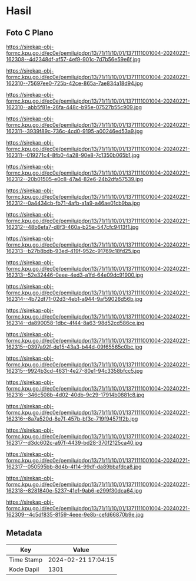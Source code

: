 # Hasil

## Foto C Plano

https://sirekap-obj-formc.kpu.go.id/ec0e/pemilu/pdpr/13/71/11/10/01/1371111001004-20240221-162308--4d2348df-af57-4ef9-901c-7d7b56e59e6f.jpg

https://sirekap-obj-formc.kpu.go.id/ec0e/pemilu/pdpr/13/71/11/10/01/1371111001004-20240221-162310--75697ee0-725b-42ce-865a-7ae834a18d94.jpg

https://sirekap-obj-formc.kpu.go.id/ec0e/pemilu/pdpr/13/71/11/10/01/1371111001004-20240221-162310--abb5f81e-26fa-448c-b95e-07527b55c909.jpg

https://sirekap-obj-formc.kpu.go.id/ec0e/pemilu/pdpr/13/71/11/10/01/1371111001004-20240221-162311--3939f89c-736c-4cd0-9195-a00246ed53a9.jpg

https://sirekap-obj-formc.kpu.go.id/ec0e/pemilu/pdpr/13/71/11/10/01/1371111001004-20240221-162311--019271c4-8fb0-4a28-90e8-7c1350b065b1.jpg

https://sirekap-obj-formc.kpu.go.id/ec0e/pemilu/pdpr/13/71/11/10/01/1371111001004-20240221-162312--20b01505-e0c8-47a4-82e6-24b2dfa57539.jpg

https://sirekap-obj-formc.kpu.go.id/ec0e/pemilu/pdpr/13/71/11/10/01/1371111001004-20240221-162312--0a4434cb-fb71-4afb-a1a9-a46ae01cb9ba.jpg

https://sirekap-obj-formc.kpu.go.id/ec0e/pemilu/pdpr/13/71/11/10/01/1371111001004-20240221-162312--48b6efa7-d8f3-460a-b25e-547cfc9413f1.jpg

https://sirekap-obj-formc.kpu.go.id/ec0e/pemilu/pdpr/13/71/11/10/01/1371111001004-20240221-162313--b27b8bdb-93ed-419f-952c-91769c18fd25.jpg

https://sirekap-obj-formc.kpu.go.id/ec0e/pemilu/pdpr/13/71/11/10/01/1371111001004-20240221-162313--52e32446-0eee-4ed3-a1fd-64e09dc91900.jpg

https://sirekap-obj-formc.kpu.go.id/ec0e/pemilu/pdpr/13/71/11/10/01/1371111001004-20240221-162314--4b72df71-02d3-4eb1-a944-9af59026d56b.jpg

https://sirekap-obj-formc.kpu.go.id/ec0e/pemilu/pdpr/13/71/11/10/01/1371111001004-20240221-162314--da890058-1dbc-4f44-8a63-98d52cd586ce.jpg

https://sirekap-obj-formc.kpu.go.id/ec0e/pemilu/pdpr/13/71/11/10/01/1371111001004-20240221-162315--0397a92f-de15-43a3-b44d-09f65565c0bc.jpg

https://sirekap-obj-formc.kpu.go.id/ec0e/pemilu/pdpr/13/71/11/10/01/1371111001004-20240221-162315--9924b3cd-4631-4e27-80e1-94c3358bfcc5.jpg

https://sirekap-obj-formc.kpu.go.id/ec0e/pemilu/pdpr/13/71/11/10/01/1371111001004-20240221-162316--346c508b-4d02-40db-9c29-17914b0881c8.jpg

https://sirekap-obj-formc.kpu.go.id/ec0e/pemilu/pdpr/13/71/11/10/01/1371111001004-20240221-162316--8a7a520d-8e7f-457b-bf3c-719f94571f2b.jpg

https://sirekap-obj-formc.kpu.go.id/ec0e/pemilu/pdpr/13/71/11/10/01/1371111001004-20240221-162317--d3dc602c-a97f-4439-bd28-370f2125ca40.jpg

https://sirekap-obj-formc.kpu.go.id/ec0e/pemilu/pdpr/13/71/11/10/01/1371111001004-20240221-162317--050595bb-8d4b-4f14-99df-da89bbafdca8.jpg

https://sirekap-obj-formc.kpu.go.id/ec0e/pemilu/pdpr/13/71/11/10/01/1371111001004-20240221-162318--8281840e-5237-41e1-9ab6-e299f30dca64.jpg

https://sirekap-obj-formc.kpu.go.id/ec0e/pemilu/pdpr/13/71/11/10/01/1371111001004-20240221-162309--4c5df835-8159-4eee-9e8b-cefd66870b9e.jpg


## Metadata

| Key        | Value               |
| ---------- | ------------------- |
| Time Stamp | 2024-02-21 17:04:15 |
| Kode Dapil | 1301                |



